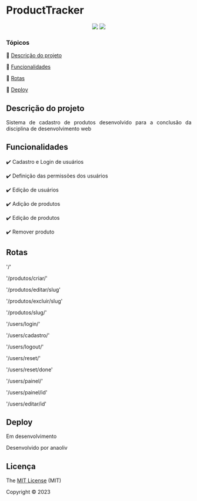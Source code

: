 
  <h1>ProductTracker</h1> 

<p align="center">
  <img src="https://img.shields.io/static/v1?label=Python&message=3.1.10&color=blue&style=for-the-badge&logo=netlify"/>
  <img src="https://img.shields.io/static/v1?label=Django&message=5.0.1&color=green&style=for-the-badge&logo=netlify"/>

</p>

### Tópicos 

:small_blue_diamond: [Descrição do projeto](#descrição-do-projeto)

:small_blue_diamond: [Funcionalidades](#funcionalidades)

:small_blue_diamond: [Rotas](#rotas)

:small_blue_diamond: [Deploy](#deploy)

## Descrição do projeto 

<p align="justify">
 Sistema de cadastro de produtos desenvolvido para a conclusão da disciplina de desenvolvimento web 
</p>

## Funcionalidades

:heavy_check_mark: Cadastro e Login de usuários

:heavy_check_mark: Definição das permissões dos usuários

:heavy_check_mark: Edição de usuários

:heavy_check_mark: Adição de produtos

:heavy_check_mark: Edição de produtos

:heavy_check_mark: Remover produto

## Rotas

'/'

'/produtos/criar/'

'/produtos/editar/slug'

'/produtos/excluir/slug'

'/produtos/slug/'

'/users/login/'

'/users/cadastro/'

'/users/logout/'

'/users/reset/'

'/users/reset/done'

'/users/painel/'

'/users/painel/id'

'/users/editar/id'

## Deploy

Em desenvolvimento

Desenvolvido por anaoliv
## Licença 

The [MIT License]() (MIT)

Copyright :copyright: 2023
